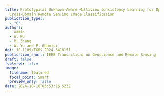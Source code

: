 ```yaml
---
title: Prototypical Unknown-Aware Multiview Consistency Learning for Open-Set
  Cross-Domain Remote Sensing Image Classification
publication_types:
  - "0"
authors:
  - admin
  - W. Wu
  - M. Zhang
  - W. Yu and P. Ghamisi
doi: 10.1109/TGRS.2024.3476151
publication_short: IEEE Transactions on Geoscience and Remote Sensing
draft: false
featured: false
image:
  filename: featured
  focal_point: Smart
  preview_only: false
date: 2024-10-10T03:53:16.623Z
---
```


